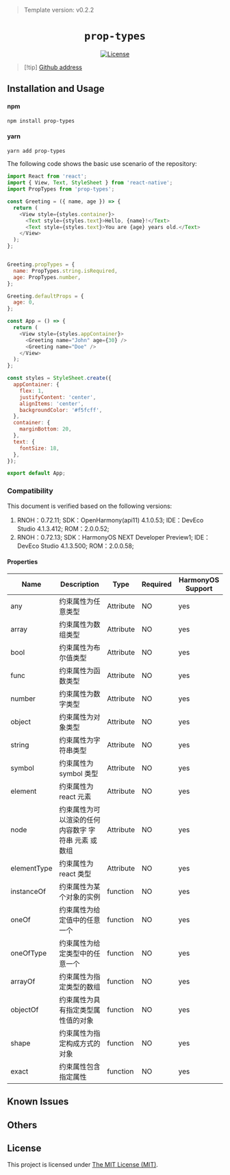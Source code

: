 <!-- {% raw %} -->
> Template version: v0.2.2

<p align="center">
  <h1 align="center"> <code>prop-types</code> </h1>
</p>
<p align="center">
    <a href="https://github.com/facebook/prop-types/blob/v15.8.1/LICENSE">
        <img src="https://img.shields.io/badge/license-MIT-green.svg" alt="License" />
    </a>
</p>

> [!tip] [Github address](https://github.com/facebook/prop-types/tree/v15.8.1)

## Installation and Usage

<!-- tabs:start -->

#### **npm**

```bash
npm install prop-types
```

#### **yarn**

```bash
yarn add prop-types
```

<!-- tabs:end -->

The following code shows the basic use scenario of the repository:

```js
import React from 'react';
import { View, Text, StyleSheet } from 'react-native';
import PropTypes from 'prop-types';

const Greeting = ({ name, age }) => {
  return (
    <View style={styles.container}>
      <Text style={styles.text}>Hello, {name}!</Text>
      <Text style={styles.text}>You are {age} years old.</Text>
    </View>
  );
};


Greeting.propTypes = {
  name: PropTypes.string.isRequired, 
  age: PropTypes.number,             
};

Greeting.defaultProps = {
  age: 0,
};

const App = () => {
  return (
    <View style={styles.appContainer}>
      <Greeting name="John" age={30} />
      <Greeting name="Doe" />
    </View>
  );
};

const styles = StyleSheet.create({
  appContainer: {
    flex: 1,
    justifyContent: 'center',
    alignItems: 'center',
    backgroundColor: '#f5fcff',
  },
  container: {
    marginBottom: 20,
  },
  text: {
    fontSize: 18,
  },
});

export default App;
```

### Compatibility

This document is verified based on the following versions:

1. RNOH：0.72.11; SDK：OpenHarmony(api11) 4.1.0.53; IDE：DevEco Studio 4.1.3.412; ROM：2.0.0.52;
2. RNOH：0.72.13; SDK：HarmonyOS NEXT Developer Preview1; IDE：DevEco Studio 4.1.3.500; ROM：2.0.0.58;

#### Properties

| Name        | Description                                                 | Type      | Required |  HarmonyOS Support |
| ----------- | ---------------------------------------------------- | --------- | -------- | -------- |
| any         | 约束属性为任意类型                                   | Attribute | NO       | yes      |
| array       | 约束属性为数组类型                                   | Attribute | NO       | yes      |
| bool        | 约束属性为布尔值类型                                 | Attribute | NO       | yes      |
| func        | 约束属性为函数类型                                   | Attribute | NO       | yes      |
| number      | 约束属性为数字类型                                   | Attribute | NO       | yes      |
| object      | 约束属性为对象类型                                   | Attribute | NO       | yes      |
| string      | 约束属性为字符串类型                                 | Attribute | NO       | yes      |
| symbol      | 约束属性为 symbol 类型                               | Attribute | NO       | yes      |
| element     | 约束属性为 react 元素                                | Attribute | NO       | yes      |
| node        | 约束属性为可以渲染的任何内容数字 字符串 元素 或 数组 | Attribute | NO       | yes      |
| elementType | 约束属性为 react 类型                                | Attribute | NO       | yes      |
| instanceOf  | 约束属性为某个对象的实例                             | function  | NO       | yes      |
| oneOf       | 约束属性为给定值中的任意一个                         | function  | NO       | yes      |
| oneOfType   | 约束属性为给定类型中的任意一个                       | function  | NO       | yes      |
| arrayOf     | 约束属性为指定类型的数组                             | function  | NO       | yes      |
| objectOf    | 约束属性为具有指定类型属性值的对象                   | function  | NO       | yes      |
| shape       | 约束属性为指定构成方式的对象                         | function  | NO       | yes      |
| exact       | 约束属性包含指定属性                                 | function  | NO       | yes      |

## Known Issues

## Others

## License

This project is licensed under [The MIT License (MIT)](https://github.com/facebook/prop-types/blob/v15.8.1/LICENSE).

<!-- {% endraw %} -->
